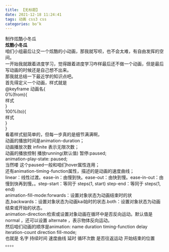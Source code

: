 ```yaml
---
title: 【无标题】
date: 2021-12-18 11:24:41
tags: 动画 css3 css
categories: bo‘k
---
```


<!--more-->

制作炫酷小冬瓜  
**炫酷小冬瓜**  
咱们小组最后让交一个炫酷的小动画，那我就写呗，也不会太难，有自由发挥的空间。  
一开始我就跟着进度学习，觉得跟着进度学习咋样最后还不做一个动画，但是最后写动画的时候还是自己想不出来。  
那我就总结一下最近学的知识点吧。  
首先得定义一个动画，样式就是  
\@keyframe 动画名\{<!-- -->  
0\%\(from\)\{<!-- -->  
样式  
\}  
100\%\(to\)\{<!-- -->  
样式  
\}  
\}  
看着样式挺简单的，但每一步真的是细节满满啊，  
动画的播放时间是animation-duration；  
动画播放次数 infinite 表示无限次数；  
动画的播放控制 播放running\(默认值\) 暂停:paused;  
animation-play-state: paused;  
当然喽 这个paused一般和咱们hover属性连用；  
还有animation-timing-function属性，描述的是动画的速度曲线；  
linear：线性过渡。ease-in：由慢到快。ease-out：由快到慢。ease-in-out：由慢到快再到慢。。step-start：等同于 steps\(1, start\) step-end：等同于 steps\(1, end\)  
animation-fill-mode:forwards：设置对象状态为动画结束时的状态,backwards：设置对象状态为动画kai始时的状态.both：设置对象状态为动画结束或开始的状态。  
animation-direction:检索或设置对象动画在循环中是否反向运动。默认值是normal ，还可以设置 alternate ，表示物体反向运动。  
然后咱们动画的顺序是animation: name duration timing-function delay iteration-count direction fill-mode;  
也就是 名字 持续时间 速度曲线 延时 循环次数 是否往返运动 开始结束的位置 。。。。